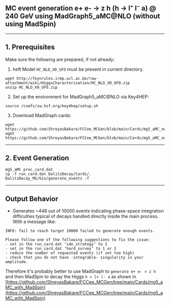 ## MC event generation e+ e- → z h (h → l⁺ l⁻ a) @ 240 GeV using MadGraph5_aMC@NLO (without using MadSpin)

---

## 1. Prerequisites

Make sure the following are prepared, if not already:

1. heft Model `HC_NLO_X0_UFO` must be present in current directory.

```
wget http://feynrules.irmp.ucl.ac.be/raw-attachment/wiki/HiggsCharacterisation/HC_NLO_X0_UFO.zip
unzip HC_NLO_X0_UFO.zip
```

2. Set up the environment for MadGraph5_aMC@NLO via Key4HEP:

```
source /cvmfs/sw.hsf.org/key4hep/setup.sh
```

3. Download MadGraph cards:
```
wget https://github.com/ShreyasBakare/FCCee_MCGen/blob/main/Cards/mg5_aMC_no_MadSpin/proc_card.dat
wget https://github.com/ShreyasBakare/FCCee_MCGen/blob/main/Cards/mg5_aMC_no_MadSpin/run_card.dat
``` 

---

## 2. Event Generation

```
mg5_aMC proc_card.dat
cp -f run_card.dat DalitzDecay/Cards/.
DalitzDecay_MS/bin/generate_events -f
```

---

## Output Behavior

- Generates ~448 out of 10000 events indicating phase-space integration difficulties typical of decays handled directly inside the main process. With a message like: 
```
INFO: fail to reach target 10000 failed to generate enough events.

Please follow one of the following suggestions to fix the issue:
- set in the run_card.dat ‘sde_strategy’ to 2
- set in the run_card.dat ‘hard_survey’ to 1 or 2
- reduce the number of requested events (if set too high)
- check that you do not have -integrable- singularity in your amplitude.
```

Therefore it's probably better to use MadGraph to `generate e+ e- > z h` and then MadSpin to decay the Higgs `h > l+ l- a` as shown in [https://github.com/ShreyasBakare/FCCee_MCGen/tree/main/Cards/mg5_aMC_with_MadSpin](https://github.com/ShreyasBakare/FCCee_MCGen/tree/main/Cards/mg5_aMC_with_MadSpin)